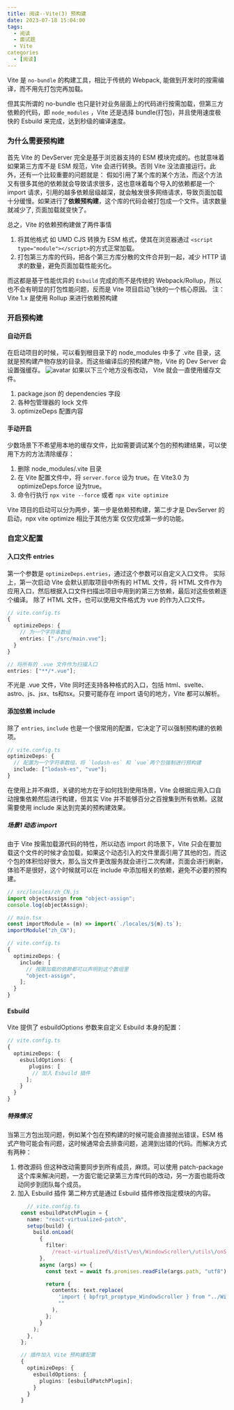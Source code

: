 ```yaml
---
title: 阅读--Vite(3) 预构建
date: 2023-07-18 15:04:00
tags:
  - 阅读
  - 面试题
  - Vite
categories
  - [阅读]
---
```


Vite 是 `no-bundle` 的构建工具，相比于传统的 Webpack, 能做到开发时的按需编译，而不用先打包完再加载。

但其实所谓的 no-bundle 也只是针对业务层面上的代码进行按需加载，但第三方依赖的代码，即 `node_modules` ，Vite 还是选择 bundle(打包)，并且使用速度极快的 Esbuild 来完成，达到秒级的编译速度。

### 为什么需要预构建
首先 Vite 的 DevServer 完全是基于浏览器支持的 ESM 模块完成的。也就意味着如果第三方库不是 ESM 规范，Vite 会进行转换。否则 Vite 没法直接运行。此外，还有一个比较重要的问题就是：
假如引用了某个库的某个方法，而这个方法又有很多其他的依赖就会导致请求很多，这也意味着每个导入的依赖都是一个 import 请求，引用的越多依赖层级越深，就会触发很多网络请求，导致页面加载十分缓慢。如果进行了**依赖预构建**，这个库的代码会被打包成一个文件。请求数量就减少了, 页面加载就变快了。

总之，Vite 的依赖预构建做了两件事情
1. 将其他格式 如 UMD CJS 转换为 ESM 格式，使其在浏览器通过 `<script type="module"></script>`的方式正常加载。
2. 打包第三方库的代码，把各个第三方库分散的文件合并到一起，减少 HTTP 请求的数量，避免页面加载性能劣化。

而这都是基于性能优异的 `Esbuild` 完成的而不是传统的 Webpack/Rollup，所以也不会有明显的打包性能问题，反而是 Vite 项目启动飞快的一个核心原因。
注：Vite 1.x 是使用 Rollup 来进行依赖预构建


### 开启预构建
#### 自动开启
在启动项目的时候，可以看到根目录下的 node_modules 中多了 .vite 目录，这就是预构建产物存放的目录。而这些编译后的预构建产物，Vite 的 Dev Server 会设置强缓存。
![avatar](https://p9-juejin.byteimg.com/tos-cn-i-k3u1fbpfcp/dec47fc8960041d296965d9fca660645~tplv-k3u1fbpfcp-zoom-in-crop-mark:3326:0:0:0.awebp?)
如果以下三个地方没有改动， Vite 就会一直使用缓存文件。
1. package.json 的 dependencies 字段
2. 各种包管理器的 lock 文件
3. optimizeDeps 配置内容

#### 手动开启
少数场景下不希望用本地的缓存文件，比如需要调试某个包的预构建结果，可以使用下方的方法清除缓存：
1. 删除 node_modules/.vite 目录
2. 在 Vite 配置文件中，将 `server.force` 设为 true。在 Vite3.0 为optimizeDeps.force 设为true。
3. 命令行执行 `npx vite --force` 或者 `npx vite optimize`


Vite 项目的启动可以分为两步，第一步是依赖预构建，第二步才是 DevServer 的启动，npx vite optimize 相比于其他方案 仅仅完成第一步的功能。


### 自定义配置
#### 入口文件 entries
第一个参数是 `optimizeDeps.entries`，通过这个参数可以自定义入口文件。
实际上，第一次启动 Vite 会默认抓取项目中所有的 HTML 文件，将 HTML 文件作为应用入口，然后根据入口文件扫描出项目中用到的第三方依赖，最后对这些依赖逐个编译。
除了 HTML 文件，也可以使用文件格式为 vue 的作为入口文件。
```ts
// vite.config.ts
{
  optimizeDeps: {
    // 为一个字符串数组
    entries: ["./src/main.vue"];
  }
}
```

```ts
// 将所有的 .vue 文件作为扫描入口
entries: ["**/*.vue"];
```

不光是 .vue 文件，Vite 同时还支持各种格式的入口，包括 html、svelte、astro、js、jsx、ts和tsx。只要可能存在 import 语句的地方，Vite 都可以解析。


#### 添加依赖 include
除了 `entries`, `include` 也是一个很常用的配置，它决定了可以强制预构建的依赖项。
```ts
// vite.config.ts
optimizeDeps: {
  // 配置为一个字符串数组，将 `lodash-es` 和 `vue`两个包强制进行预构建
  include: ["lodash-es", "vue"];
}
```
在使用上并不麻烦，关键的地方在于如何找到使用场景，Vite 会根据应用入口自动搜集依赖然后进行构建，但其实 Vite 并不能够百分之百搜集到所有依赖。这就需要使用 include 来达到完美的预构建效果。


##### 场景1 动态 import
由于 Vite 按需加载源代码的特性，所以动态 import 的场景下，Vite 只会在要加载这个文件的时候才会加载，如果这个动态引入的文件里面引用了其他的包，而这个包的体积恰好很大，那么当文件更改服务就会进行二次构建，页面会进行刷新，体验不是很好，这个时候就可以在 include 中添加相关的依赖，避免不必要的预构建。
```ts
// src/locales/zh_CN.js
import objectAssign from "object-assign";
console.log(objectAssign);

// main.tsx
const importModule = (m) => import(`./locales/${m}.ts`);
importModule("zh_CN");
```

```ts
// vite.config.ts
{
  optimizeDeps: {
    include: [
      // 按需加载的依赖都可以声明到这个数组里
      "object-assign",
    ];
  }
}
```


#### Esbuild
Vite 提供了 esbuildOptions 参数来自定义 Esbuild 本身的配置：
```ts
// vite.config.ts
{
  optimizeDeps: {
    esbuildOptions: {
       plugins: [
        // 加入 Esbuild 插件
      ];
    }
  }
}
```

##### 特殊情况
当第三方包出现问题，例如某个包在预构建的时候可能会直接抛出错误，ESM 格式产物可能会有问题，这时候通常会去排查问题，追溯到出错的代码。而解决方式有两种：
1. 修改源码 但这种改动需要同步到所有成员，麻烦。可以使用 patch-package 这个库来解决问题，一方面它能记录第三方库代码的改动，另一方面也能将改动同步到团队每个成员。
2. 加入 Esbuild 插件
   第二种方式是通过 Esbuild 插件修改指定模块的内容。
   ```ts
      // vite.config.ts
    const esbuildPatchPlugin = {
      name: "react-virtualized-patch",
      setup(build) {
        build.onLoad(
          {
            filter:
              /react-virtualized\/dist\/es\/WindowScroller\/utils\/onScroll.js$/,
          },
          async (args) => {
            const text = await fs.promises.readFile(args.path, "utf8");

            return {
              contents: text.replace(
                'import { bpfrpt_proptype_WindowScroller } from "../WindowScroller.js";',
                ""
              ),
            };
          }
        );
      },
    };

    // 插件加入 Vite 预构建配置
    {
      optimizeDeps: {
        esbuildOptions: {
          plugins: [esbuildPatchPlugin];
        }
      }
    }
   ```